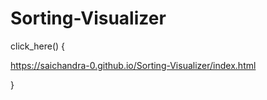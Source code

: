 # Sorting-Visualizer
  click_here() {
  
  https://saichandra-0.github.io/Sorting-Visualizer/index.html
      
 }
